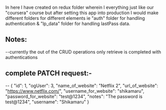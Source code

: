 In here I have created on redux folder 
wherein I everything just like our "coursera" course
but after setting this app into production 
I would make different folders for different
elements ie "auth" folder for handling authentication
& "lp_data" folder for handling lastPass data.
## Notes:
--currently the out of the CRUD operations only retrieve is completed with authentications

## complete PATCH request:-
-- {
    "id": 1,
    "ogUser": 3,
    "name_of_website": "Netflix 2",
    "url_of_website": "https://www.netflix.com/",
    "username_for_website": "shikamaru",
    "password_for_website": "test@1234",
    "notes": "The password is test@1234",
    "username": "Shikamaru"
}